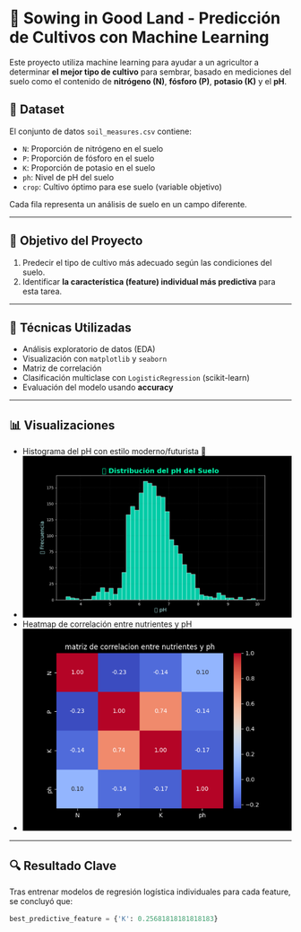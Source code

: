 # 🌱 Sowing in Good Land - Predicción de Cultivos con Machine Learning

Este proyecto utiliza machine learning para ayudar a un agricultor a determinar **el mejor tipo de cultivo** para sembrar, basado en mediciones del suelo como el contenido de **nitrógeno (N)**, **fósforo (P)**, **potasio (K)** y el **pH**.

## 📂 Dataset

El conjunto de datos `soil_measures.csv` contiene:

- `N`: Proporción de nitrógeno en el suelo
- `P`: Proporción de fósforo en el suelo
- `K`: Proporción de potasio en el suelo
- `ph`: Nivel de pH del suelo
- `crop`: Cultivo óptimo para ese suelo (variable objetivo)

Cada fila representa un análisis de suelo en un campo diferente.

---

## 🎯 Objetivo del Proyecto

1. Predecir el tipo de cultivo más adecuado según las condiciones del suelo.
2. Identificar **la característica (feature) individual más predictiva** para esta tarea.

---

## 🧠 Técnicas Utilizadas

- Análisis exploratorio de datos (EDA)
- Visualización con `matplotlib` y `seaborn`
- Matriz de correlación
- Clasificación multiclase con `LogisticRegression` (scikit-learn)
- Evaluación del modelo usando **accuracy**

---

## 📊 Visualizaciones

- Histograma del pH con estilo moderno/futurista 🌌
- ![](Figure_1.png)
- Heatmap de correlación entre nutrientes y pH
- ![](Matriz_Correlacion.png)

---

## 🔍 Resultado Clave

Tras entrenar modelos de regresión logística individuales para cada feature, se concluyó que:

```python
best_predictive_feature = {'K': 0.25681818181818183}

